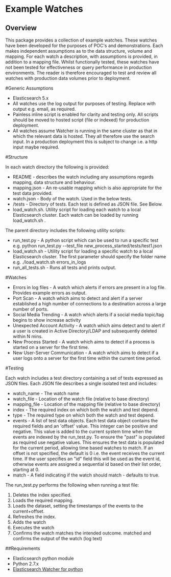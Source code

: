 # Example Watches

## Overview

This package provides a collection of example  watches.  These watches have been developed for the purposes of POC's and demonstrations.  Each makes independent assumptions as to the data structure, volume and mapping.  For each watch a description, with assumptions is provided, in addition to a mapping file.  Whilst functionally tested, these watches have not been tested for effectiveness or query performance in production environments.  The reader is therefore encouraged to test and review all watches with production data volumes prior to deployment.

#Generic Assumptions

* Elasticsearch 5.x
* All watches use the log output for purposes of testing. Replace with output e.g. email, as required.
* Painless inline script is enabled for clarity and testing only.  All scripts should be moved to hosted script (file or indexed) for production deployment.
* All watches assume Watcher is running in the same cluster as that in which the relevant data is hosted.  They all therefore use the search input.  In a production deployment this is subject to change i.e. a http input maybe required.

#Structure

In each watch directory the following is provided:

* README - describes the watch including any assumptions regards mapping, data structure and behaviour.
* mapping.json - An re-usable mapping which is also appropriate for the test data provided.
* watch.json - Body of the watch. Used in the below tests. 
* /tests - Directory of tests.  Each test is defined as JSON file.  See Below.
* load_watch.sh.  Utility script for loading each watch to a local Elasticsearch cluster.  Each watch can be loaded by running load_watch.sh <watch folder name>. 

The parent directory includes the following utility scripts:

* run_test.py - A python script which can be used to run a specific test e.g. python run_test.py --test_file new_process_started/tests/test1.json 
* load_watch.sh - Utility script for loading a specific watch to a local Elasticsearch cluster. The first parameter should specify the folder name e.g. ./load_watch.sh errors_in_logs
* run_all_tests.sh - Runs all tests and prints output.

#Watches

* Errors in log files - A watch which alerts if errors are present in a log file. Provides example errors as output.
* Port Scan - A watch which aims to detect and alert if a server established a high number of connections to a destination across a large number of ports.
* Social Media Trending - A watch which alerts if a social media topic/tag begins to show increase activity
* Unexpected Account Activity - A watch which aims detect and to alert if a user is created in Active Directory/LDAP and subsequently deleted within N mins.
* New Process Started - A watch which aims to detect if a process is started on a server for the first time.
* New User-Server Communication - A watch which aims to detect if a user logs onto a server for the first time within the current time period.

#Testing

Each watch includes a test directory containing a set of tests expressed as JSON files.  Each JSON file describes a single isolated test and includes:

* watch_name - The watch name
* watch_file - Location of the watch file (relative to base directory)
* mapping_file - Location of the mapping file (relative to base directory)
* index - The required index on which both the watch and test depend.
* type - The required type on which both the watch and test depend.
* events - A list of test data objects.  Each test data object contains the required fields and an 'offset' value.  This integer can be positive and negative.  This value is added to the current system time when the events are indexed by the run_test.py.  To ensure the "past" is populated as required use negative values.  This ensures the test data is populated for the current period, allowing time based watches to match. If an offset is not specified, the default is 0 i.e. the event receives the current time. If the user specifies an "id" field this will be used as the event id, otherwise events are assigned a sequential id based on their list order, starting at 0.
* match - A field indicating if the watch should match - defaults to true.

The run_test.py performs the following when running a test file:

1. Deletes the index specified.
2. Loads the required mapping.
3. Loads the dataset, setting the timestamps of the events to the current+offset.
4. Refreshes the index.
5. Adds the watch
6. Executes the watch
7. Confirms the watch matches the intended outcome. matched and confirms the output of the watch (log text)

##Requirements

* Elasticsearch python module
* Python 2.7.x
* [Elasticsearch Watcher for python](https://github.com/elastic/elasticsearch-watcher-py)

